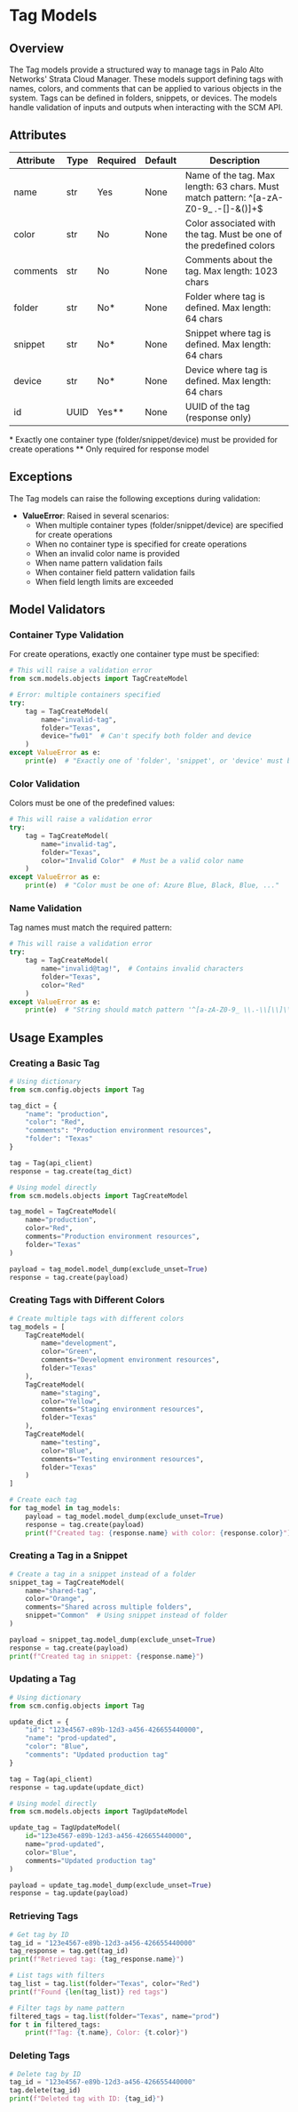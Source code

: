 # Tag Models

## Overview

The Tag models provide a structured way to manage tags in Palo Alto Networks' Strata Cloud Manager.
These models support defining tags with names, colors, and comments that can be applied to various objects
in the system. Tags can be defined in folders, snippets, or devices. The models handle validation of inputs
and outputs when interacting with the SCM API.

## Attributes

| Attribute | Type | Required | Default | Description                                                                                |
|-----------|------|----------|---------|--------------------------------------------------------------------------------------------|
| name      | str  | Yes      | None    | Name of the tag. Max length: 63 chars. Must match pattern: ^[a-zA-Z0-9_ \.-\[\]\-\&\(\)]+$ |
| color     | str  | No       | None    | Color associated with the tag. Must be one of the predefined colors                        |
| comments  | str  | No       | None    | Comments about the tag. Max length: 1023 chars                                             |
| folder    | str  | No*      | None    | Folder where tag is defined. Max length: 64 chars                                          |
| snippet   | str  | No*      | None    | Snippet where tag is defined. Max length: 64 chars                                         |
| device    | str  | No*      | None    | Device where tag is defined. Max length: 64 chars                                          |
| id        | UUID | Yes**    | None    | UUID of the tag (response only)                                                            |

\* Exactly one container type (folder/snippet/device) must be provided for create operations
\** Only required for response model

## Exceptions

The Tag models can raise the following exceptions during validation:

- **ValueError**: Raised in several scenarios:
    - When multiple container types (folder/snippet/device) are specified for create operations
    - When no container type is specified for create operations
    - When an invalid color name is provided
    - When name pattern validation fails
    - When container field pattern validation fails
    - When field length limits are exceeded

## Model Validators

### Container Type Validation

For create operations, exactly one container type must be specified:

<div class="termy">

<!-- termynal -->

```python
# This will raise a validation error
from scm.models.objects import TagCreateModel

# Error: multiple containers specified
try:
    tag = TagCreateModel(
        name="invalid-tag",
        folder="Texas",
        device="fw01"  # Can't specify both folder and device
    )
except ValueError as e:
    print(e)  # "Exactly one of 'folder', 'snippet', or 'device' must be provided."
```

</div>

### Color Validation

Colors must be one of the predefined values:

<div class="termy">

<!-- termynal -->

```python
# This will raise a validation error
try:
    tag = TagCreateModel(
        name="invalid-tag",
        folder="Texas",
        color="Invalid Color"  # Must be a valid color name
    )
except ValueError as e:
    print(e)  # "Color must be one of: Azure Blue, Black, Blue, ..."
```

</div>

### Name Validation

Tag names must match the required pattern:

<div class="termy">

<!-- termynal -->

```python
# This will raise a validation error
try:
    tag = TagCreateModel(
        name="invalid@tag!",  # Contains invalid characters
        folder="Texas",
        color="Red"
    )
except ValueError as e:
    print(e)  # "String should match pattern '^[a-zA-Z0-9_ \\.-\\[\\]\\-\\&\\(\\)]+$'"
```

</div>

## Usage Examples

### Creating a Basic Tag

<div class="termy">

<!-- termynal -->

```python
# Using dictionary
from scm.config.objects import Tag

tag_dict = {
    "name": "production",
    "color": "Red",
    "comments": "Production environment resources",
    "folder": "Texas"
}

tag = Tag(api_client)
response = tag.create(tag_dict)

# Using model directly
from scm.models.objects import TagCreateModel

tag_model = TagCreateModel(
    name="production",
    color="Red",
    comments="Production environment resources",
    folder="Texas"
)

payload = tag_model.model_dump(exclude_unset=True)
response = tag.create(payload)
```

</div>

### Creating Tags with Different Colors

<div class="termy">

<!-- termynal -->

```python
# Create multiple tags with different colors
tag_models = [
    TagCreateModel(
        name="development",
        color="Green",
        comments="Development environment resources",
        folder="Texas"
    ),
    TagCreateModel(
        name="staging",
        color="Yellow",
        comments="Staging environment resources",
        folder="Texas"
    ),
    TagCreateModel(
        name="testing",
        color="Blue",
        comments="Testing environment resources",
        folder="Texas"
    )
]

# Create each tag
for tag_model in tag_models:
    payload = tag_model.model_dump(exclude_unset=True)
    response = tag.create(payload)
    print(f"Created tag: {response.name} with color: {response.color}")
```

</div>

### Creating a Tag in a Snippet

<div class="termy">

<!-- termynal -->

```python
# Create a tag in a snippet instead of a folder
snippet_tag = TagCreateModel(
    name="shared-tag",
    color="Orange",
    comments="Shared across multiple folders",
    snippet="Common"  # Using snippet instead of folder
)

payload = snippet_tag.model_dump(exclude_unset=True)
response = tag.create(payload)
print(f"Created tag in snippet: {response.name}")
```

</div>

### Updating a Tag

<div class="termy">

<!-- termynal -->

```python
# Using dictionary
from scm.config.objects import Tag

update_dict = {
    "id": "123e4567-e89b-12d3-a456-426655440000",
    "name": "prod-updated",
    "color": "Blue",
    "comments": "Updated production tag"
}

tag = Tag(api_client)
response = tag.update(update_dict)

# Using model directly
from scm.models.objects import TagUpdateModel

update_tag = TagUpdateModel(
    id="123e4567-e89b-12d3-a456-426655440000",
    name="prod-updated",
    color="Blue",
    comments="Updated production tag"
)

payload = update_tag.model_dump(exclude_unset=True)
response = tag.update(payload)
```

</div>

### Retrieving Tags

<div class="termy">

<!-- termynal -->

```python
# Get tag by ID
tag_id = "123e4567-e89b-12d3-a456-426655440000"
tag_response = tag.get(tag_id)
print(f"Retrieved tag: {tag_response.name}")

# List tags with filters
tag_list = tag.list(folder="Texas", color="Red")
print(f"Found {len(tag_list)} red tags")

# Filter tags by name pattern
filtered_tags = tag.list(folder="Texas", name="prod")
for t in filtered_tags:
    print(f"Tag: {t.name}, Color: {t.color}")
```

</div>

### Deleting Tags

<div class="termy">

<!-- termynal -->

```python
# Delete tag by ID
tag_id = "123e4567-e89b-12d3-a456-426655440000"
tag.delete(tag_id)
print(f"Deleted tag with ID: {tag_id}")
```

</div>
